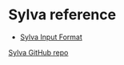 # Sylva reference

- [Sylva Input Format](./Input.md)

[Sylva GitHub repo](https://github.com/silagokth/sylva-suite)
